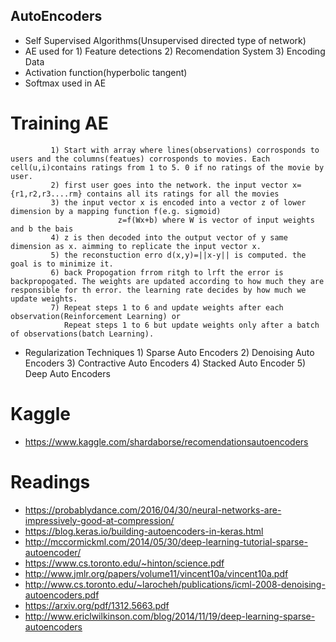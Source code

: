 ## AutoEncoders 

- Self Supervised Algorithms(Unsupervised directed type of network)
- AE used for
			1) Feature detections
			2) Recomendation System
			3) Encoding Data
- Activation function(hyperbolic tangent)
- Softmax used in AE
# Training AE
			 1) Start with array where lines(observations) corrosponds to users and the columns(featues) corrosponds to movies. Each cell(u,i)contains ratings from 1 to 5. 0 if no ratings of the movie by user.
			 2) first user goes into the network. the input vector x={r1,r2,r3....rm} contains all its ratings for all the movies
			 3) the input vector x is encoded into a vector z of lower dimension by a mapping function f(e.g. sigmoid)
			 				z=f(Wx+b) where W is vector of input weights and b the bais
			 4) z is then decoded into the output vector of y same dimension as x. aimming to replicate the input vector x.
			 5) the reconstuction erro d(x,y)=||x-y|| is computed. the goal is to minimize it.
			 6) back Propogation frrom ritgh to lrft the error is backpropogated. The weights are updated according to how much they are responsible for th error. the learning rate decides by how much we update weights.
			 7) Repeat steps 1 to 6 and update weights after each observation(Reinforcement Learning) or
			    Repeat steps 1 to 6 but update weights only after a batch of observations(batch Learning).
- Regularization Techniques
			 1) Sparse Auto Encoders
			 2) Denoising Auto Encoders
			 3) Contractive Auto Encoders
			 4) Stacked Auto Encoder
			 5) Deep Auto Encoders
	
# Kaggle
- https://www.kaggle.com/shardaborse/recomendationsautoencoders
# Readings
- https://probablydance.com/2016/04/30/neural-networks-are-impressively-good-at-compression/
- https://blog.keras.io/building-autoencoders-in-keras.html
- http://mccormickml.com/2014/05/30/deep-learning-tutorial-sparse-autoencoder/
- https://www.cs.toronto.edu/~hinton/science.pdf
- http://www.jmlr.org/papers/volume11/vincent10a/vincent10a.pdf
- http://www.cs.toronto.edu/~larocheh/publications/icml-2008-denoising-autoencoders.pdf
- https://arxiv.org/pdf/1312.5663.pdf
- http://www.ericlwilkinson.com/blog/2014/11/19/deep-learning-sparse-autoencoders
